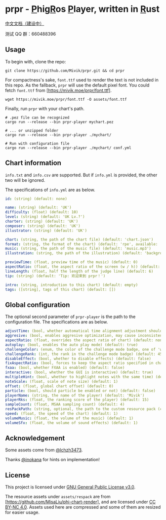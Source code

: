 # prpr - <ins>P</ins>hig<ins>R</ins>os <ins>P</ins>layer, written in <ins>R</ins>ust

[中文文档（建设中）](https://mivik.moe/prpr-docs)

测试 QQ 群：660488396

## Usage

To begin with, clone the repo:

```shell
git clone https://github.com/Mivik/prpr.git && cd prpr
```

For compactness's sake, `font.ttf` used to render the text is not included in this repo. As the fallback, `prpr` will use the default pixel font. You could fetch `font.ttf` from [https://mivik.moe/prpr/font.ttf].

```shell
wget https://mivik.moe/prpr/font.ttf -O assets/font.ttf
```

Finally, run `prpr` with your chart's path.

```shell
# .pez file can be recognized
cargo run --release --bin prpr-player mychart.pez

# ... or unzipped folder
cargo run --release --bin prpr-player ./mychart/

# Run with configuration file
cargo run --release --bin prpr-player ./mychart/ conf.yml
```

## Chart information

`info.txt` and `info.csv` are supported. But if `info.yml` is provided, the other two will be ignored. 

The specifications of `info.yml` are as below.

```yml
id: (string) (default: none)

name: (string) (default: 'UK')
difficulty: (float) (default: 10)
level: (string) (default: 'UK Lv.?')
charter: (string) (default: 'UK')
composer: (string) (default: 'UK')
illustrator: (string) (default: 'UK')

chart: (string, the path of the chart file) (default: 'chart.json')
format: (string, the format of the chart) (default: 'rpe', available: 'rpe', 'pgr', 'pec')
music: (string, the path of the music file) (default: 'music.mp3')
illustration: (string, the path of the illustration) (default: 'background.png')

previewTime: (float, preview time of the music) (default: 0)
aspectRatio: (float, the aspect ratio of the screen (w / h)) (default: 16 / 9)
lineLength: (float, half the length of the judge line) (default: 6)
tip: (string) (default: 'Tip: 欢迎来到 prpr！')

intro: (string, introduction to this chart) (default: empty)
tags: ([string], tags of this chart) (default: [])
```

## Global configuration

The optional second parameter of `prpr-player` is the path to the configuration file. The specifications are as below.

```yml
adjustTime: (bool, whether automatical time alignment adjustment should be enabled) (default: true)
aggresive: (bool, enables aggresive optimization, may cause inconsistent render result) (default: true)
aspectRatio: (float, overrides the aspect ratio of chart) (default: none)
autoplay: (bool, enables the auto play mode) (default: true)
challengeColor: (enum, the color of the challenge mode badge, one of 'white', 'green', 'blue', 'red', 'golden', 'rainbow') (default: golden)
challengeRank: (int, the rank in the challenge mode badge) (default: 45)
disableEffect: (bool, whether to disable effects) (default: false)
fixAspectRatio: (bool, forces to keep the aspect ratio specified in chart) (default: false)
fxaa: (bool, whether FXAA is enabled) (default: false)
interactive: (bool, whether the GUI is interactive) (default: true)
multipleHint: (bool, whether to highlight notes with the same time) (default: true)
noteScale: (float, scale of note size) (default: 1)
offset: (float, global chart offset) (default: 0)
particle: (bool, should particle be enabled or not) (default: false)
playerName: (string, the name of the player) (default: 'Mivik')
playerRks: (float, the ranking score of the player) (default: 15)
sampleCount: (float, MSAA sampling count) (default: 4)
resPackPath: (string, optional, the path to the custom resource pack (can be folder or ZIP archive)) (default: none)
speed: (float, the speed of the chart) (default: 1)
volumeMusic: (float, the volume of the music) (default: 1)
volumeSfx: (float, the volume of sound effects) (default: 1)
```

## Acknowledgement

Some assets come from [@lchzh3473](https://github.com/lchzh3473).

Thanks [@inokana](https://github.com/GBTP) for hints on implementation!

## License

This project is licensed under [GNU General Public License v3.0](LICENSE).

The resource assets under `assets/respack` are from [https://github.com/MisaLiu/phi-chart-render], and are licensed under [CC BY-NC 4.0](https://creativecommons.org/licenses/by-nc/4.0/). Assets used here are compressed and some of them are resized for easier usage.

